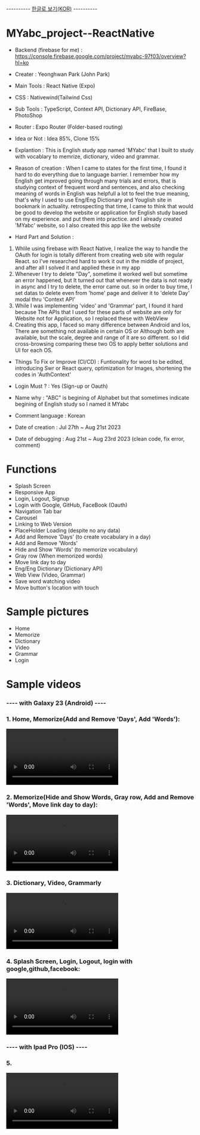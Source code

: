 ---------- <a href="README_KOR.md">한글로 보기(KOR)</a> ----------
# MYabc_project--ReactNative

- Backend (firebase for me) : https://console.firebase.google.com/project/myabc-97f03/overview?hl=ko

- Creater : Yeonghwan Park (John Park)
- Main Tools : React Native (Expo)
- CSS : Nativewind(Tailwind Css)
- Sub Tools : TypeScript, Context API, Dictionary API, FireBase, PhotoShop
- Router : Expo Router (Folder-based routing)
- Idea or Not : Idea 85%, Clone 15%
- Explantion :
  This is English study app named 'MYabc' that I built to study with vocablary to memrize, dictionary, video and grammar.
- Reason of creation :
  When I came to states for the first time, I found it hard to do everything due to language barrier.
  I remember how my English get improved going through many trials and errors, that is studying context of frequent word and sentences,
  and also checking meaning of words in English was helpfull a lot to feel the true meaning,
  that's why I used to use Eng/Eng Dictionary and Youglish site in bookmark in actuality.
  retrospecting that time, I came to think that would be good to develop the website or application for English study based on my experience.
  and put them into practice. and I already created 'MYabc' website, so I also created this app like the website
  
- Hard Part and Solution :
1. Whlile using firebase with React Native, I realize the way to handle the OAuth for login is totally different from creating web site with regular React. so I've researched hard to work it out in the middle of project, and after all I solved it and applied these in my app
2. Whenever I try to delete "Day", sometime it worked well but sometime an error happened, but It turned out that whenever the data is not ready in async and I try to delete, the error came out. so in order to buy time, I set datas to delete even from 'home' page and deliver it to 'delete Day' modal thru 'Context API'
3. While I was implementing 'video' and 'Grammar' part, I found it hard because The APIs that I used for these parts of website are only for Website not for Application, so I replaced these with WebView
4. Creating this app, I faced so many difference between Android and Ios, There are something not available in certain OS or Although both are available, but the scale, degree and range of it are so different. so I did cross-browsing comparing these two OS to apply better solutions and UI for each OS.

- Things To Fix or Improve (CI/CD) : Funtionality for word to be edited, introducing Swr or React query, optimization for Images, shortening the codes in 'AuthContext'

- Login Must ? : Yes (Sign-up or Oauth)
- Name why : "ABC" is begining of Alphabet but that sometimes indicate begining of English study so I named it MYabc

- Comment language : Korean

- Date of creation : Jul 27th ~ Aug 21st 2023
- Date of debugging : Aug 21st ~ Aug 23rd 2023  (clean code, fix error, comment)

# Functions
- Splash Screen
- Responsive App
- Login, Logout, Signup
- Login with Google, GitHub, FaceBook (Oauth)
- Navigation Tab bar
- Carousel
- Linking to Web Version
- PlaceHolder Loading (despite no any data)
- Add and Remove 'Days' (to create vocabulary in a day)
- Add and Remove 'Words'
- Hide and Show 'Words' (to memorize vocabulary)
- Gray row (When memorized words)
- Move link day to day
- Eng/Eng Dictionary (Dictionary API)
- Web View (Video, Grammar)
- Save word watching video
- Move button's location with touch

# Sample pictures

- Home
- Memorize
- Dictionary
- Video
- Grammar
- Login

# Sample videos
<h3> ---- with Galaxy 23 (Android) ---- </h3>

<h3> 1. Home, Memorize(Add and Remove 'Days', Add 'Words'): </h3>
<video src="https://github.com/johnpark144/MYabc_project--ReactNative/assets/106279616/e085283b-0395-4a8f-83b4-bad5d1e87f75"></video>

<h3> 2. Memorize(Hide and Show Words, Gray row, Add and Remove 'Words', Move link day to day): </h3>
<video src="https://github.com/johnpark144/MYabc_project--ReactNative/assets/106279616/3d7fbcad-ffc1-4b95-b667-eca6a963ad7f"></video>

<h3> 3. Dictionary, Video, Grammarly </h3>
<video src="https://github.com/johnpark144/MYabc_project--ReactNative/assets/106279616/e4563ebe-ffd9-4ab3-bbe7-d6fc25abea2d"></video>

<h3> 4. Splash Screen, Login, Logout, login with google,github,facebook: </h3>
<video src="https://github.com/johnpark144/MYabc_project--ReactNative/assets/106279616/d1d776a1-d0a2-4a51-b270-38ae52afda64"></video>

<h3> ---- with Ipad Pro (IOS) ---- </h3>
<h3> 5.  </h3>
<video src="https://github.com/johnpark144/MYabc_project--ReactNative/assets/106279616/212d095f-c5f5-409a-a768-8c10dd10173c"></video>
